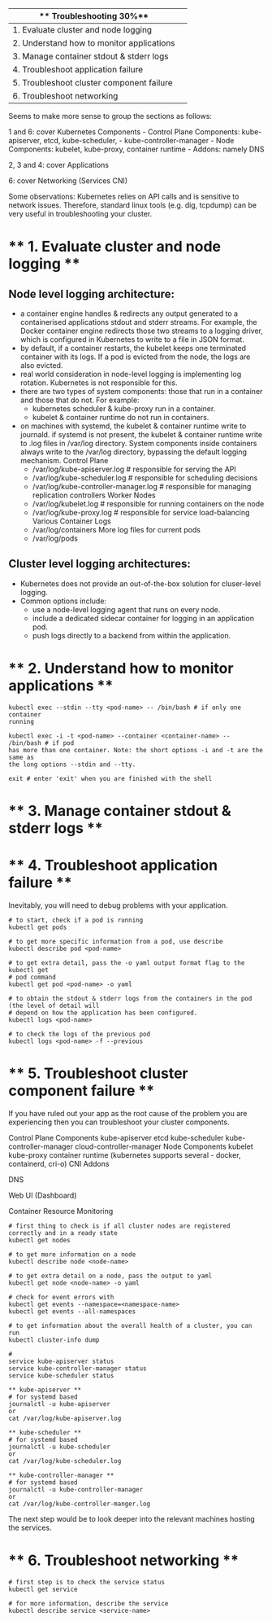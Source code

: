 
| ** Troubleshooting 30%**                   |   |
|--------------------------------------------|---|
| 1.  Evaluate cluster and node logging      |   |
| 2.  Understand how to monitor applications |   |
| 3.  Manage container stdout & stderr logs  |   |
| 4.  Troubleshoot application failure       |   |
| 5.  Troubleshoot cluster component failure |   |
| 6.  Troubleshoot networking                |   |

Seems to make more sense to group the sections as follows:

1 and 6: cover Kubernetes Components 
    - Control Plane Components: kube-apiserver, etcd, kube-scheduler,
    - kube-controller-manager
    - Node Components: kubelet, kube-proxy, container runtime
    - Addons: namely DNS

2, 3 and 4: cover Applications

6: cover Networking (Services CNI)

Some observations:
Kubernetes relies on API calls and is sensitive to network issues.  Therefore,
standard linux tools (e.g. dig, tcpdump) can be very useful in troubleshooting your cluster.

# ** 1.  Evaluate cluster and node logging  **
## Node level logging architecture:
- a container engine handles & redirects any output generated to a containerised
  applications stdout and stderr streams.  For example, the Docker container
  engine redirects those two streams to a logging driver, which is configured in
  Kubernetes to write to a file in JSON format.
- by default, if a container restarts, the kubelet keeps one terminated
  container with its logs. If a pod is evicted from the node, the logs are also
  evicted.
- real world consideration in node-level logging is implementing log rotation.
  Kubernetes is not responsible for this.
- there are two types of system components: those that run in a container and
  those that do not. For example:
    - kubernetes scheduler & kube-proxy run in a container.
    - kubelet & container runtime do not run in containers.
- on machines with systemd, the kubelet & container runtime write to journald.
  if systemd is not present, the kubelet & container runtime write to .log files
  in /var/log directory.  System components inside containers always write to
  the /var/log directory, bypassing the default logging mechanism.
    Control Plane
    - /var/log/kube-apiserver.log # responsible for serving the API
    - /var/log/kube-scheduler.log # responsible for scheduling decisions
    - /var/log/kube-controller-manager.log # responsible for managing
      replication controllers
    Worker Nodes
    - /var/log/kubelet.log # responsible for running containers on the node
    - /var/log/kube-proxy.log # responsible for service load-balancing
    Various Container Logs
    - /var/log/containers
    More log files for current pods
    - /var/log/pods

## Cluster level logging architectures:
- Kubernetes does not provide an out-of-the-box solution for cluser-level
  logging.
- Common options include:
    - use a node-level logging agent that runs on every node.
    - include a dedicated sidecar container for logging in an application pod.
    - push logs directly to a backend from within the application.

# ** 2.  Understand how to monitor applications **
```
kubectl exec --stdin --tty <pod-name> -- /bin/bash # if only one container
running

kubectl exec -i -t <pod-name> --container <container-name> -- /bin/bash # if pod
has more than one container. Note: the short options -i and -t are the same as
the long options --stdin and --tty.

exit # enter 'exit' when you are finished with the shell

```

# ** 3.  Manage container stdout & stderr logs  **




# ** 4.  Troubleshoot application failure **
Inevitably, you will need to debug problems with your application.
```
# to start, check if a pod is running
kubectl get pods

# to get more specific information from a pod, use describe
kubectl describe pod <pod-name>

# to get extra detail, pass the -o yaml output format flag to the kubectl get
# pod command
kubectl get pod <pod-name> -o yaml

# to obtain the stdout & stderr logs from the containers in the pod (the level of detail will
# depend on how the application has been configured.
kubectl logs <pod-name>

# to check the logs of the previous pod
kubectl logs <pod-name> -f --previous

```


# ** 5.  Troubleshoot cluster component failure **
If you have ruled out your app as the root cause of the problem you are
experiencing then you can troubleshoot your cluster components.  

Control Plane Components
    kube-apiserver
    etcd
    kube-scheduler
    kube-controller-manager
    cloud-controller-manager
Node Components
    kubelet
    kube-proxy
    container runtime (kubernetes supports several - docker, containerd, cri-o)
    CNI
Addons

DNS

Web UI (Dashboard)

Container Resource Monitoring
```
# first thing to check is if all cluster nodes are registered correctly and in a ready state
kubectl get nodes

# to get more information on a node
kubectl describe node <node-name>

# to get extra detail on a node, pass the output to yaml
kubectl get node <node-name> -o yaml

# check for event errors with
kubectl get events --namespace=<namespace-name>
kubectl get events --all-namespaces

# to get information about the overall health of a cluster, you can run
kubectl cluster-info dump

# 
service kube-apiserver status
service kube-controller-manager status
service kube-scheduler status

```

```
** kube-apiserver **
# for systemd based
journalctl -u kube-apiserver
or
cat /var/log/kube-apiserver.log
```

```
** kube-scheduler **
# for systemd based
journalctl -u kube-scheduler
or
cat /var/log/kube-scheduler.log
```

```
** kube-controller-manager **
# for systemd based
journalctl -u kube-controller-manager
or
cat /var/log/kube-controller-manger.log
```



The next step would be to look deeper into the relevant machines hosting the
services.




# ** 6.  Troubleshoot networking  **

```
# first step is to check the service status
kubectl get service

# for more information, describe the service
kubectl describe service <service-name>
```
